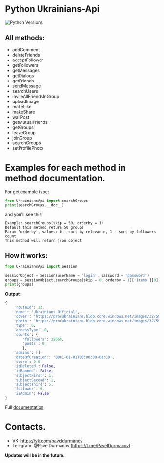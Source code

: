 # Python Ukrainians-Api

![Python Versions](https://img.shields.io/badge/python-3.x-green.svg)

## All methods:

* addComment
* deleteFriends
* acceptFollower
* getFollowers
* getMessages
* getDialogs
* getFriends
* sendMessage
* searchUsers
* inviteAllFriendsInGroup
* uploadImage
* makeLike
* makeShare
* wallPost
* getMutualFriends
* getGroups
* leaveGroup
* joinGroup
* searchGroups
* setProfilePhoto

# Examples for each method in method documentation.
For get example type:
```python
from UkrainiansApi import searchGroups
print(searchGroups.__doc__)
```
and you'll see this:
```
Example: searchGroups(skip = 50, orderby = 1)
Default this method return 50 groups
Param 'orderby', values: 0 - sort by relevance, 1 - sort by followers count
This method will return json object
```
## How it works:

```python
from UkrainiansApi import Session

sessionObject = Session(userName = 'login', password = 'password')
groups = sessionObject.searchGroups(skip = 0, orderby = 1)['items'][0]
print(groups)
```
__Output:__

```python
{
    'routeId': 32, 
    'name': 'Ukrainians Official', 
    'cover': 'https://produkrainians.blob.core.windows.net/images/32/594bddeab7fa9a178cb5aa1b/community/cover/f3/4735ba6abe.png', 
    'photo': 'https://produkrainians.blob.core.windows.net/images/32/594bddeab7fa9a178cb5aa1b/community/photo/f4/7903c9c962.png',
    'type': 0, 
    'accessType': 0, 
    'counts': {
        'followers': 32669, 
        'posts': 0
        }, 
    'admins': [], 
    'dateOfCreation': '0001-01-01T00:00:00+00:00',
    'score': 0.0, 
    'isDeleted': False, 
    'isBanned': False, 
    'subjectFirst': 1, 
    'subjectSecond': 1, 
    'subjectThird': 5, 
    'follower': 0, 
    'isAdmin': False
}
```

Full [documentation](https://github.com/P-Alban/UkrainiansApi/blob/master/Doc.md)
# Contacts.
* VK: https://vk.com/paveldurmanov
* Telegram: @PavelDurmanov (https://t.me/PavelDurmanov)

__Updates will be in the future.__
